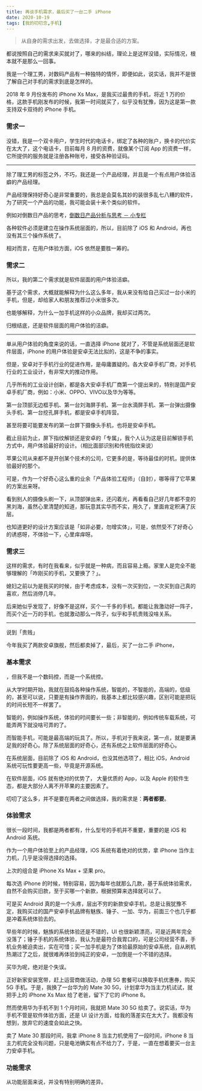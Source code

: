 ```yaml
---
title: 再谈手机需求，最后买了一台二手 iPhone
date: 2020-10-19
tags: [我的叨叨念,手机]
---
```


> 从自身的需求出发，去做选择，才是最合适的方案。

都说按照自己的需求来买就对了，哪来的纠结，理论上是这样没错，实际情况，根本就不是那么一回事。

我是一个理工男，对数码产品有一种独特的情怀，即便如此，说实话，我并不是很了解自己对手机的需求到底是怎样的。

2018 年 9 月份发布的 iPhone Xs Max，是我买过最贵的手机，将近 1 万的价格，这款手机刚发布的时候，我第一时间就买了，似乎没有犹豫，因为这是第一款支持双卡双待的 iPhone 手机。

### 需求一

没错，我是一个双卡用户，学生时代的电话卡，绑定了各种的账户，换卡的代价实在太大了，这个电话卡，目前每月 8 月的资费，就像某个订阅 App 的资费一样，它所提供的服务就是注册各种账号，接受各种验证码。

---

除了理工男的标签之外，不巧，我还是一个产品经理，并且是一个有点用户体验洁癖的产品经理。

产品经理保持好奇心是非常重要的，我总是会莫名其妙的装很多乱七八糟的软件，为了研究一个产品的功能，我可能会装十来个类似的软件。

例如对倒数日产品的思考，[倒数日产品分析与思考 － 小专栏](https://xiaozhuanlan.com/topic/9214587306)

各种软件必须是建立在操作系统层面的，所以，目前除了 iOS 和 Android，再也没有其三个操作系统了。

相对而言，在用户体验方面，iOS 依然是要胜一筹的。

### 需求二

所以，我的第二个需求就是软件层面的用户体验洁癖。

基于这个需求，大概就能解释为什么这么多年，我从来没有给自己买过一台小米的手机，但是，却给家人和朋友推荐过小米很多次。

也能够解释，为什么一加手机这样的小众品牌，我却买过两次。

归根结底，还是软件层面的用户体验的洁癖。

---

单从用户体验的角度来说的话，一直选择 iPhone 就对了，不管是系统层面还是软件层面，iPhone 的用户体验是安卓无法比拟的，这是不争的事实。

但是，安卓对于手机行业的促进作用，是毋庸置疑的。各大安卓手机厂商，对手机行业的工业设计，有非常大的推动作用。

几乎所有的工业设计创新，都是各大安卓手机厂商第一个提出来的，特别是国产安卓手机厂商，例如：小米、OPPO、VIVO以及华为等等。

第一台顶部无边框手机、第一台刘海屏手机、第一台水滴屏手机、第一台弹出摄像头手机、第一台挖孔屏手机，都是安卓手机阵营。

甚至将要可能要发布的第一台屏下摄像头手机，也将是安卓手机。

截止目前为止，屏下指纹解锁还是安卓的「专属」，我个人认为这是目前解锁手机方式中，用户体验最好的设计。（相比面部识别和传统指纹来说）

苹果公司从来都不是开创某个技术的公司，它更多的是，等待最佳的时机，提供体验最好的那个。

可是，作为一个好奇心这么重的业余「产品体验工程师」（自封），哪等得了它苹果的方案出来呀。

看到别人的摄像头刷一下，从顶部弹出来，还闪着光，再看看自己好几年都不变的黑刘海，虽然心里清楚的知道，那玩意其实华而不实，用久了，里面肯定积满了灰层。

也知道更好的设计方案应该是「如非必要，勿增实体」，可是，依然受不了好奇心的诱惑呀，不体验一下，心里痒痒呀。

### 需求三

这样的需求，有时在我看来，似乎就是一种病，而且容易上瘾。家里人是完全不能够理解的「咋刚买的手机，又要换了？」。

媳妇之前以为是我买的时候，由于考虑成本，没有一次买到位，一次买到自己真的喜欢，然后消停几年。

后来她似乎发现了，好像不是这样，买个一千多的手机，都能让我激动好一阵子，而买个近一万的手机，也就激动那么一阵子，似乎和手机贵贱没啥关系。

---

说到「贵贱」

今年我买了两款安卓旗舰，然后都卖掉了，最后，买了一台二手 iPhone，

### 基本需求

，但我不是一个数码控，而是一个系统控。

从大学时期开始，我就在鼓捣各种操作系统，智能的，不智能的，高端的，低级的，甚至可以说，只要是有操作界面的，我基本上都比较感兴趣，区别可能是把玩的时间长短不一样罢了。

智能的，例如操作系统，体验的时间要长一些；非智能的，例如传统车载系统，可能弄两下就没啥可弄的了。 

而智能手机，可能是最高端的玩具了。所以，手机对于我来说，第一点，就是要满足我的好奇心。除了系统层面的好奇心，还有系统之上软件层面的好奇心。

在系统层面，目前除了 iOS 和 Android，也没其他选项了，相比 iOS，Android 系统可玩性要更高一些，毕竟是开源系统。

在软件层面，iOS 就有绝对的优势了， 大量优质的 App，以及 Apple 的软件生态，都是大部分人离不开苹果的主要因素了。

叨叨了这么多，并不是要在两者之间做选择，我的需求是：**两者都要**。

### 体验需求

很长一段时间，我都是两者都有，什么型号的手机并不重要，重要的是 iOS 和 Android 系统。

作为一个用户体验至上的产品经理，iOS 系统有着绝对的优势，拿 iPhone 当作主力机，几乎是没得选择的选择。

上次的组合是 iPhone Xs Max + 坚果 pro。

每次选 iPhone 的时候，特别容易，因为每年也就那么几款，基于系统体验需求，自然不会购买旧款，至于买哪一个新款，根据预算来选择就可以了。

可是买 Android 真的是一个头疼，层出不穷的新款安卓手机，总是让我犹豫不定，我购买过的国产安卓手机品牌有魅族、锤子、一加、华为，前面三个也几乎都是冲着系统体验去的。

早些年的时候，魅族的系统体验还是不错的，UI 也很新颖漂亮，可是近两年完全没落了；锤子手机的系统体验，我认为是最符合我胃口的，可是公司经营不善，手机业务被迫卖出，实在可惜；买一加手机是为了体验最原始的安卓系统，自从刷机热潮过了之后，就很难再体验到纯正的安卓，一加倒是一个不错的选择。

买华为呢，绝对是个失误。

正好新家安装宽带，赶上运营商做活动，办理 5G 套餐可以换取手机优惠券，购买 5G 手机。于是，我换了一台华为的 Mate 30 5G，计划拿华为当主力机试试，就把手上的 iPhone Xs Max 给了老爸，留下了它的 iPhone 8。

然而使用华为手机不到 1 个月时间，我就把 Mate 30 5G 给卖了。说实话，华为手机不管是软件体验方面，还是 UI 设计方面，给我的落差实在太大了。我都没有想到，放弃它的速度会如此之快。

卖了 Mate 30 那段时间，我拿 iPhone 8 当主力机使用了一段时间，iPhone 8 当主力机完全没有问题，只是电池确实有点不给力了，于是，一直在想着要买一台主力安卓手机。

### 功能需求

从功能层面来说，并没有特别明确的差异。